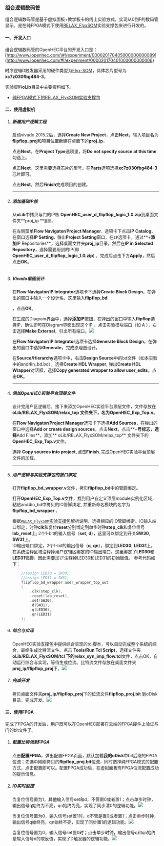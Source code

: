 ### [组合逻辑数码管](http://www.iopenhec.com/#!/experiment/000020170405000000000089)

组合逻辑数码管是基于虚拟面板+教学板卡的线上实验方式，实现从0到F的数码管显示，是在纯FPGA模式下使用[RELAX\_FlyxSOM](http://www.iopenhec.com/#!/app/forum/topics/2332)实验支撑包来进行开发的。

#### 一、开发入口

组合逻辑数码管的OpenHEC平台的开发入口是：[http://www.iopenhec.com/\#!/experiment/000020170405000000000089](http://www.iopenhec.com/#!/experiment/000020170401000000000006)

时序逻辑D触发器采用的硬件类型为[Flyx-SOM](http://www.iopenhec.com/#!/hardware/000020161019000000000012)，具体芯片型号为**xc7z030fbg484-3**。

实验资料**oLib**目录中主要资料如下。

* [纯FPGA模式下的RELAX\_FlyxSOM实验支撑包](http://doc.iopenhec.com/ying-jian/flyx-somji-chu-pei-zhi/ying-jian-zhi-cheng-bao/shi-yan-zhi-cheng-bao-relax-flyxsom-ru-men-shou-ce.html)

#### 二、使用虚拟机

1. ##### 新建用户逻辑工程

   启动vivado 2015.2后，选择**Create New Project**，点击**Next**，输入项目名为**flipflop\_proj**和项目位置新建在桌面下的**proj\_ip**。

   点击**Next**，在**Project Type**选项里，将**Do not specify source at this time**勾选上。

   点击**Next**，这里需要选择芯片的型号。在**Parts**选项选择**xc7z030fbg484-3**芯片即可。

   点击**Next**，然后**Finish**完成项目的创建。

   ---

2. ##### 添加基础IP核

   从**oLib**中拷贝与门的IP核 **OpenHEC\_user\_d\_flipflop\_logic\_1.0.zip**到桌面文件夹**proj\_ip **`里面。`

   在左侧菜单**Flow Navigator/Project Manager**`，`选项卡下点击**IP Catalog**`，`在窗口选择**IP Setting**`，`弹出**Project Setting**窗口，在`IP`选项卡，通过**+**添加**IP Repositories**，选择桌面文件夹**proj\_ip**目录，然后在**IP in Selected Repository**，选择需要用到的IP\(即**OpenHEC\_user\_d\_flipflop\_logic\_1.0.zip**\) ，完成后点击下方**Apply**，然后点击**OK**。

   ---

3. ##### Vivado框图设计

   在**Flow Navigator/IP Integrator**选项卡下选择**Create Block Design**，在弹出的窗口中输入一个设计名，这里输入**flipflop\_bd**

   ，点击**OK**。

   在生成的Diagram界面中，选择**添加IP**按钮，在弹出的窗口中输入**flipflop**选择IP，确认即可在Diagram界面出现这个IP 。点击实验模块端口（如 A ），右击选择**Make External**，引出所有端口。![](/assets/flipflop_bd.png)

   在**Flow Navigator/IP Integrator**选项卡选择**Generate Block Design**，在弹出的窗口中选择**Generate**，完成原理图设计。

   在**Source/Hierarchy**选项卡中，右击**Design Source**中的bd文件（如本实验中的and4in\_bd.bd），选择**Create HDL Wrapper**, 弹出**Create HDL Wrapper**对话框，选择**Copy generated wrapper to allow user\_edits**，点击**OK**。

   ---

4. ##### 添加OpenHEC实验平台顶层文件

   设计完用户区逻辑后，接下来添加OpenHEC实验平台顶层文件，文件存放在**oLib/RELAX\_FlyxSOM/relax\_top **文件夹下，名为**OpenHEC\_Exp\_Top.v**。

   在**Flow Navigator/Project Manager**选项卡下选择**Add Sources**，在弹出的窗口中选择**Add or create design sources**，点击**Next**，点击**+**号标志，选择**Add Files**，添加** oLib/RELAX\_FlyxSOM/relax\_top** 文件夹下的**OpenHEC\_Exp\_Top.v**文件。

   选择 **Copy sources into project**`,`点击**Finish**`,`完成OpenHEC实验平台顶层文件的加载。

   ---

5. ##### 用户逻辑与实验支撑包的接口绑定

   打开**flipflop\_bd\_wrapper.v**文件，拷贝**flipflop\_bd**中的管脚绑定。

   打开**OpenHEC\_Exp\_Top.v**文件，找到用户自定义顶层module实例化区域，粘贴and4in\_bd中拷贝的IO管脚绑定, 并重新命名模块的名字为 **flipflop\_bd\_wrapper** 。

   根据[`RELAX_FlyxSOM`实验支撑包](http://doc.iopenhec.com/ying-jian/flyx-somji-chu-pei-zhi/ying-jian-zhi-cheng-bao/shi-yan-zhi-cheng-bao-relax-flyxsom-ru-men-shou-ce.html)解析说明，选择相应的IO管脚绑定。IO输入端口绑定，时钟**clk**和复位**reset**分别绑定到单步时钟**step\_clk**和复位信号**lab\_reset**上; 2个1-bit的输入信号（**set**,  **d**），这里可以绑定到开关**SW30**, **SW31**上。  
   IO输出端口绑定，2个1-bit的输出信号（**q**, **qn**），绑定到**LED30**, **LED31**上。  
   在系统注释区域注释掉用户逻辑区绑定的IO输出端口。这里绑定了**LED30**和**LED31**管脚，因此需要加‘//’注释掉LED30和LED31的初始赋值。  参考代码如下：

   ```verilog
       //assign LED30 = SW30;
       //assign LED31 = SW31;
       flipflop_bd_wrapper user_wrapper_top_uut
       (
           .clk(step_clk),
           .reset(lab_reset),
           .set(SW30),
           .d(SW31),
           .q(LED30),
           .qn(LED31)
       );
   ```

6. ##### 综合与实现

   OpenHEC实验支撑包中提供综合实现的tcl脚本，可以自动完成整个系统的综合，最终生成比特流文件。点击 **Tools/Run Tcl Script**，选择文件夹**oLib/RELAX\_FlyxSOM/tcl **下的**relax\_syn\_imp\_flow.tcl**文件，点击OK，自动运行综合与实现，等待生成位流。比特流文件存放在桌面文件夹**proj\_ip/flipflop\_proj**下。![](/assets/genbit002.png)

7. ##### 完成开发

   拷贝桌面文件夹**proj\_ip/flipflop\_proj**下的位流文件**flipflop\_proj.bit** 到oDisk目录，完成开发。![](/assets/finishdev002.png)

#### 三、使用FPGA

完成了FPGA的开发后，用户既可以在OpenHEC部署在云端的FPGA硬件上验证与门的bit文件了。

1. ##### 配置比特流到FPGA

   点击**配置FPGA**，弹出配置FPGA页面，默认加载**我的oDisk**中bit后缀的FPGA位流；先选中刚刚拷贝的**flipflop\_proj.bit**位流，同时选择纯FPGA模式的配置方式，点击配置即可以。配置FPGA成功后，在虚拟面板有FPGA位流配置成功的提示信息。

2. ##### IO实时监控

   当复位信号置为1，其他输入信号set和d，不管置0或者置1；点击单步时钟，输出信号q始终为不亮，qn始终为亮，实现了同步清0的逻辑功能。![](/assets/flip001.png)

   当复位信号置为0，输入信号set置1时，d不管是置0或者置1；点击单步时钟，输出信号q始终亮，qn始终不亮，实现了同步置1的逻辑功能。![](/assets/flip002.png)

   当复位信号置为0，输入信号set置0时；点击单步时钟，输出信号q和qn始终是输入信号d的取反值，实现了D触发器的逻辑功能。![](/assets/flip003.png)




